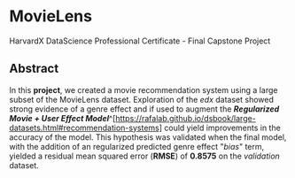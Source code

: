# MovieLens
HarvardX DataScience Professional Certificate - Final Capstone Project

## Abstract
In this **project**, we created a movie recommendation system using a large subset of the MovieLens dataset. Exploration of the _edx_ dataset showed strong evidence of a genre effect and if used to augment the **_Regularized Movie + User Effect Model_**^[https://rafalab.github.io/dsbook/large-datasets.html#recommendation-systems] could yield improvements in the accuracy of the model. This hypothesis was validated when the final model, with the addition of an regularized predicted genre effect \"*bias*\" term, yielded a residual mean squared error (**RMSE**) of **0.8575** on the _validation_ dataset.
